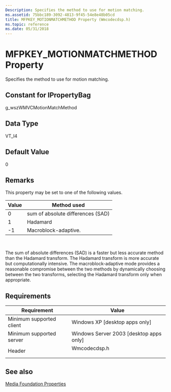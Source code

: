 ```yaml
---
Description: Specifies the method to use for motion matching.
ms.assetid: 75bbc189-3092-4813-9f45-54e8e48b05cd
title: MFPKEY_MOTIONMATCHMETHOD Property (Wmcodecdsp.h)
ms.topic: reference
ms.date: 05/31/2018
---
```


# MFPKEY\_MOTIONMATCHMETHOD Property

Specifies the method to use for motion matching.

## Constant for IPropertyBag

g\_wszWMVCMotionMatchMethod

## Data Type

VT\_I4

## Default Value

0

## Remarks

This property may be set to one of the following values.



| Value | Method used                       |
|-------|-----------------------------------|
| 0     | sum of absolute differences (SAD) |
| 1     | Hadamard                          |
| -1    | Macroblock-adaptive.              |



 

The sum of absolute differences (SAD) is a faster but less accurate method than the Hadamard transform. The Hadamard transform is more accurate but computationally intensive. The macroblock-adaptive mode provides a reasonable compromise between the two methods by dynamically choosing between the two transforms, selecting the Hadamard transform only when appropriate.

## Requirements



| Requirement | Value |
|-------------------------------------|-----------------------------------------------------------------------------------------|
| Minimum supported client<br/> | Windows XP \[desktop apps only\]<br/>                                             |
| Minimum supported server<br/> | Windows Server 2003 \[desktop apps only\]<br/>                                    |
| Header<br/>                   | <dl> <dt>Wmcodecdsp.h</dt> </dl> |



## See also

<dl> <dt>

[Media Foundation Properties](media-foundation-properties.md)
</dt> </dl>

 

 




